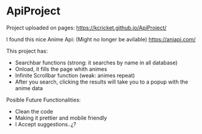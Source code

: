 # ApiProject

Project uploaded on pages: 
  https://kcricket.github.io/ApiProject/

I found this nice Anime Api:
(Might no longer be avilable)
  https://aniapi.com/
  
This project has:
  - Searchbar functions (strong: it searches by name in all database)
  - Onload, it fills the page whith animes
  - Infinite Scrollbar function (weak: animes repeat)
  - After you search, clicking the results will take you to a popup with the anime data

Posible Future Functionalities:
  - Clean the code
  - Making it prettier and mobile friendly
  - I Accept suggestions..¿?
